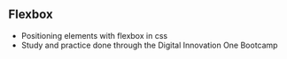 ## Flexbox
 - Positioning elements with flexbox in css 
 - Study and practice done through the Digital Innovation One Bootcamp
